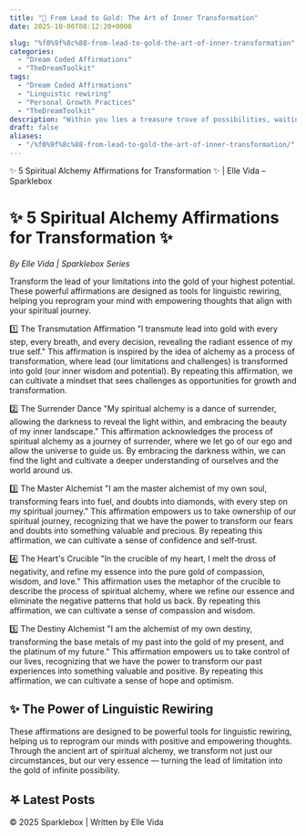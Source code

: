 ```yaml
---
title: "🌈 From Lead to Gold: The Art of Inner Transformation"
date: 2025-10-06T08:12:20+0000

slug: "%f0%9f%8c%88-from-lead-to-gold-the-art-of-inner-transformation"
categories:
  - "Dream Coded Affirmations"
  - "TheDreamToolkit"
tags:
  - "Dream Coded Affirmations"
  - "Linguistic rewiring"
  - "Personal Growth Practices"
  - "TheDreamToolkit"
description: "Within you lies a treasure trove of possibilities, waiting to be uncovered. The Alchemist Within is the spark that ignites the fire of transformation, guiding you towards a life of purpose and fulfillment. This is your journey, and I'm honored to be your companion on this path."
draft: false
aliases:
  - "/%f0%9f%8c%88-from-lead-to-gold-the-art-of-inner-transformation/"
---
```

✨ 5 Spiritual Alchemy Affirmations for Transformation ✨ | Elle Vida – Sparklebox

# ✨ 5 Spiritual Alchemy Affirmations for Transformation ✨

*By Elle Vida | Sparklebox Series*

Transform the lead of your limitations into the gold of your highest potential. These powerful affirmations are designed as tools for linguistic rewiring, helping you reprogram your mind with empowering thoughts that align with your spiritual journey.

1️⃣ The Transmutation Affirmation
"I transmute lead into gold with every step, every breath, and every decision, revealing the radiant essence of my true self."
This affirmation is inspired by the idea of alchemy as a process of transformation, where lead (our limitations and challenges) is transformed into gold (our inner wisdom and potential). By repeating this affirmation, we can cultivate a mindset that sees challenges as opportunities for growth and transformation.

2️⃣ The Surrender Dance
"My spiritual alchemy is a dance of surrender, allowing the darkness to reveal the light within, and embracing the beauty of my inner landscape."
This affirmation acknowledges the process of spiritual alchemy as a journey of surrender, where we let go of our ego and allow the universe to guide us. By embracing the darkness within, we can find the light and cultivate a deeper understanding of ourselves and the world around us.

3️⃣ The Master Alchemist
"I am the master alchemist of my own soul, transforming fears into fuel, and doubts into diamonds, with every step on my spiritual journey."
This affirmation empowers us to take ownership of our spiritual journey, recognizing that we have the power to transform our fears and doubts into something valuable and precious. By repeating this affirmation, we can cultivate a sense of confidence and self-trust.

4️⃣ The Heart's Crucible
"In the crucible of my heart, I melt the dross of negativity, and refine my essence into the pure gold of compassion, wisdom, and love."
This affirmation uses the metaphor of the crucible to describe the process of spiritual alchemy, where we refine our essence and eliminate the negative patterns that hold us back. By repeating this affirmation, we can cultivate a sense of compassion and wisdom.

5️⃣ The Destiny Alchemist
"I am the alchemist of my own destiny, transforming the base metals of my past into the gold of my present, and the platinum of my future."
This affirmation empowers us to take control of our lives, recognizing that we have the power to transform our past experiences into something valuable and positive. By repeating this affirmation, we can cultivate a sense of hope and optimism.

## ✨ The Power of Linguistic Rewiring

These affirmations are designed to be powerful tools for linguistic rewiring, helping us to reprogram our minds with positive and empowering thoughts. Through the ancient art of spiritual alchemy, we transform not just our circumstances, but our very essence — turning the lead of limitation into the gold of infinite possibility.

## 𖤐 Latest Posts

© 2025 Sparklebox | Written by Elle Vida